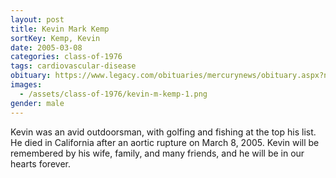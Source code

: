 ```yaml
---
layout: post
title: Kevin Mark Kemp
sortKey: Kemp, Kevin
date: 2005-03-08
categories: class-of-1976
tags: cardiovascular-disease
obituary: https://www.legacy.com/obituaries/mercurynews/obituary.aspx?n=Kevin-Mark-Kemp&pid=3275058
images:
  - /assets/class-of-1976/kevin-m-kemp-1.png
gender: male
---
```

Kevin was an avid outdoorsman, with golfing and fishing at the top his list. He died in California after an aortic rupture on March 8, 2005. Kevin will be remembered by his wife, family, and many friends, and he will be in our hearts forever.
